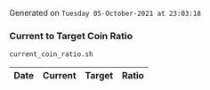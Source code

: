 Generated on `Tuesday 05-October-2021 at 23:03:18`

### Current to Target Coin Ratio
`current_coin_ratio.sh`

Date|Current|Target|Ratio
---|---|---|---

